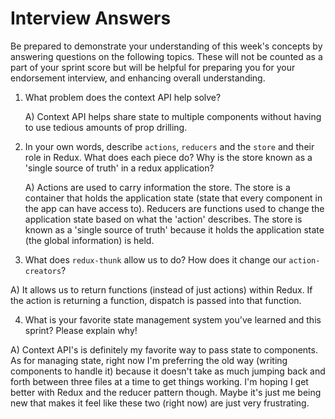 # Interview Answers
Be prepared to demonstrate your understanding of this week's concepts by answering questions on the following topics. These will not be counted as a part of your sprint score but will be helpful for preparing you for your endorsement interview, and enhancing overall understanding.

1. What problem does the context API help solve?

    A) Context API helps share state to multiple components without having to use tedious amounts of prop drilling.

2. In your own words, describe `actions`, `reducers` and the `store` and their role in Redux. What does each piece do? Why is the store known as a 'single source of truth' in a redux application?

     A) Actions are used to carry information the store. The store is a container that holds the application state (state that every component in the app can have access to). Reducers are functions used to change the application state based on what the 'action' describes. The store is known as a 'single source of truth' because it holds the application state (the global information) is held.

3. What does `redux-thunk` allow us to do? How does it change our `action-creators`?

  A) It allows us to return functions (instead of just actions) within Redux. If the action is returning a function, dispatch is passed into that function.

4. What is your favorite state management system you've learned and this sprint? Please explain why!

  A) Context API's is definitely my favorite way to pass state to components. As for managing state, right now I'm preferring the old way (writing components to handle it) because it doesn't take as much jumping back and forth between three files at a time to get things working. I'm hoping I get better with Redux and the reducer pattern though. Maybe it's just me being new that makes it feel like these two (right now) are just very frustrating.
